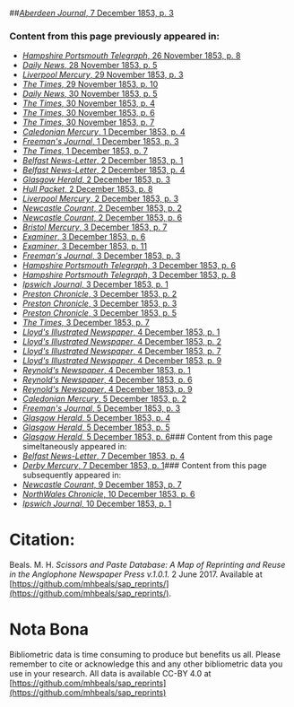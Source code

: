 ##[*Aberdeen Journal*, 7 December 1853, p. 3](https://mhbeals.github.io/sap_html/Aberdeen-Journal/Aberdeen-Journal-7-December-1853-p-3)

### Content from this page previously appeared in:
+ [*Hampshire Portsmouth Telegraph*, 26 November 1853, p. 8](https://mhbeals.github.io/sap_html/Hampshire-Portsmouth-Telegraph/Hampshire-Portsmouth-Telegraph-26-November-1853-p-8)
+ [*Daily News*, 28 November 1853, p. 5](https://mhbeals.github.io/sap_html/Daily-News/Daily-News-28-November-1853-p-5)
+ [*Liverpool Mercury*, 29 November 1853, p. 3](https://mhbeals.github.io/sap_html/Liverpool-Mercury/Liverpool-Mercury-29-November-1853-p-3)
+ [*The Times*, 29 November 1853, p. 10](https://mhbeals.github.io/sap_html/The-Times/The-Times-29-November-1853-p-10)
+ [*Daily News*, 30 November 1853, p. 5](https://mhbeals.github.io/sap_html/Daily-News/Daily-News-30-November-1853-p-5)
+ [*The Times*, 30 November 1853, p. 4](https://mhbeals.github.io/sap_html/The-Times/The-Times-30-November-1853-p-4)
+ [*The Times*, 30 November 1853, p. 6](https://mhbeals.github.io/sap_html/The-Times/The-Times-30-November-1853-p-6)
+ [*The Times*, 30 November 1853, p. 7](https://mhbeals.github.io/sap_html/The-Times/The-Times-30-November-1853-p-7)
+ [*Caledonian Mercury*, 1 December 1853, p. 4](https://mhbeals.github.io/sap_html/Caledonian-Mercury/Caledonian-Mercury-1-December-1853-p-4)
+ [*Freeman's Journal*, 1 December 1853, p. 3](https://mhbeals.github.io/sap_html/Freeman's-Journal/Freeman's-Journal-1-December-1853-p-3)
+ [*The Times*, 1 December 1853, p. 7](https://mhbeals.github.io/sap_html/The-Times/The-Times-1-December-1853-p-7)
+ [*Belfast News-Letter*, 2 December 1853, p. 1](https://mhbeals.github.io/sap_html/Belfast-News-Letter/Belfast-News-Letter-2-December-1853-p-1)
+ [*Belfast News-Letter*, 2 December 1853, p. 4](https://mhbeals.github.io/sap_html/Belfast-News-Letter/Belfast-News-Letter-2-December-1853-p-4)
+ [*Glasgow Herald*, 2 December 1853, p. 3](https://mhbeals.github.io/sap_html/Glasgow-Herald/Glasgow-Herald-2-December-1853-p-3)
+ [*Hull Packet*, 2 December 1853, p. 8](https://mhbeals.github.io/sap_html/Hull-Packet/Hull-Packet-2-December-1853-p-8)
+ [*Liverpool Mercury*, 2 December 1853, p. 3](https://mhbeals.github.io/sap_html/Liverpool-Mercury/Liverpool-Mercury-2-December-1853-p-3)
+ [*Newcastle Courant*, 2 December 1853, p. 2](https://mhbeals.github.io/sap_html/Newcastle-Courant/Newcastle-Courant-2-December-1853-p-2)
+ [*Newcastle Courant*, 2 December 1853, p. 6](https://mhbeals.github.io/sap_html/Newcastle-Courant/Newcastle-Courant-2-December-1853-p-6)
+ [*Bristol Mercury*, 3 December 1853, p. 7](https://mhbeals.github.io/sap_html/Bristol-Mercury/Bristol-Mercury-3-December-1853-p-7)
+ [*Examiner*, 3 December 1853, p. 6](https://mhbeals.github.io/sap_html/Examiner/Examiner-3-December-1853-p-6)
+ [*Examiner*, 3 December 1853, p. 11](https://mhbeals.github.io/sap_html/Examiner/Examiner-3-December-1853-p-11)
+ [*Freeman's Journal*, 3 December 1853, p. 3](https://mhbeals.github.io/sap_html/Freeman's-Journal/Freeman's-Journal-3-December-1853-p-3)
+ [*Hampshire Portsmouth Telegraph*, 3 December 1853, p. 6](https://mhbeals.github.io/sap_html/Hampshire-Portsmouth-Telegraph/Hampshire-Portsmouth-Telegraph-3-December-1853-p-6)
+ [*Hampshire Portsmouth Telegraph*, 3 December 1853, p. 8](https://mhbeals.github.io/sap_html/Hampshire-Portsmouth-Telegraph/Hampshire-Portsmouth-Telegraph-3-December-1853-p-8)
+ [*Ipswich Journal*, 3 December 1853, p. 1](https://mhbeals.github.io/sap_html/Ipswich-Journal/Ipswich-Journal-3-December-1853-p-1)
+ [*Preston Chronicle*, 3 December 1853, p. 2](https://mhbeals.github.io/sap_html/Preston-Chronicle/Preston-Chronicle-3-December-1853-p-2)
+ [*Preston Chronicle*, 3 December 1853, p. 3](https://mhbeals.github.io/sap_html/Preston-Chronicle/Preston-Chronicle-3-December-1853-p-3)
+ [*Preston Chronicle*, 3 December 1853, p. 5](https://mhbeals.github.io/sap_html/Preston-Chronicle/Preston-Chronicle-3-December-1853-p-5)
+ [*The Times*, 3 December 1853, p. 7](https://mhbeals.github.io/sap_html/The-Times/The-Times-3-December-1853-p-7)
+ [*Lloyd's Illustrated Newspaper*, 4 December 1853, p. 1](https://mhbeals.github.io/sap_html/Lloyd's-Illustrated-Newspaper/Lloyd's-Illustrated-Newspaper-4-December-1853-p-1)
+ [*Lloyd's Illustrated Newspaper*, 4 December 1853, p. 2](https://mhbeals.github.io/sap_html/Lloyd's-Illustrated-Newspaper/Lloyd's-Illustrated-Newspaper-4-December-1853-p-2)
+ [*Lloyd's Illustrated Newspaper*, 4 December 1853, p. 7](https://mhbeals.github.io/sap_html/Lloyd's-Illustrated-Newspaper/Lloyd's-Illustrated-Newspaper-4-December-1853-p-7)
+ [*Lloyd's Illustrated Newspaper*, 4 December 1853, p. 9](https://mhbeals.github.io/sap_html/Lloyd's-Illustrated-Newspaper/Lloyd's-Illustrated-Newspaper-4-December-1853-p-9)
+ [*Reynold's Newspaper*, 4 December 1853, p. 1](https://mhbeals.github.io/sap_html/Reynold's-Newspaper/Reynold's-Newspaper-4-December-1853-p-1)
+ [*Reynold's Newspaper*, 4 December 1853, p. 6](https://mhbeals.github.io/sap_html/Reynold's-Newspaper/Reynold's-Newspaper-4-December-1853-p-6)
+ [*Reynold's Newspaper*, 4 December 1853, p. 9](https://mhbeals.github.io/sap_html/Reynold's-Newspaper/Reynold's-Newspaper-4-December-1853-p-9)
+ [*Caledonian Mercury*, 5 December 1853, p. 2](https://mhbeals.github.io/sap_html/Caledonian-Mercury/Caledonian-Mercury-5-December-1853-p-2)
+ [*Freeman's Journal*, 5 December 1853, p. 3](https://mhbeals.github.io/sap_html/Freeman's-Journal/Freeman's-Journal-5-December-1853-p-3)
+ [*Glasgow Herald*, 5 December 1853, p. 4](https://mhbeals.github.io/sap_html/Glasgow-Herald/Glasgow-Herald-5-December-1853-p-4)
+ [*Glasgow Herald*, 5 December 1853, p. 5](https://mhbeals.github.io/sap_html/Glasgow-Herald/Glasgow-Herald-5-December-1853-p-5)
+ [*Glasgow Herald*, 5 December 1853, p. 6](https://mhbeals.github.io/sap_html/Glasgow-Herald/Glasgow-Herald-5-December-1853-p-6)### Content from this page simeltaneously appeared in:
+ [*Belfast News-Letter*, 7 December 1853, p. 4](https://mhbeals.github.io/sap_html/Belfast-News-Letter/Belfast-News-Letter-7-December-1853-p-4)
+ [*Derby Mercury*, 7 December 1853, p. 1](https://mhbeals.github.io/sap_html/Derby-Mercury/Derby-Mercury-7-December-1853-p-1)### Content from this page subsequently appeared in:
+ [*Newcastle Courant*, 9 December 1853, p. 7](https://mhbeals.github.io/sap_html/Newcastle-Courant/Newcastle-Courant-9-December-1853-p-7)
+ [*NorthWales Chronicle*, 10 December 1853, p. 6](https://mhbeals.github.io/sap_html/NorthWales-Chronicle/NorthWales-Chronicle-10-December-1853-p-6)
+ [*Ipswich Journal*, 10 December 1853, p. 1](https://mhbeals.github.io/sap_html/Ipswich-Journal/Ipswich-Journal-10-December-1853-p-1)
                    
# Citation: 

Beals. M. H. *Scissors and Paste Database: A Map of Reprinting and Reuse in the Anglophone Newspaper Press v.1.0.1.* 2 June 2017. Available at [https://github.com/mhbeals/sap_reprints/](https://github.com/mhbeals/sap_reprints/). 
                    
# Nota Bona

Bibliometric data is time consuming to produce but benefits us all. Please remember to cite or acknowledge this and any other bibliometric data you use in your research. All data is available CC-BY 4.0 at [https://github.com/mhbeals/sap_reprints](https://github.com/mhbeals/sap_reprints)
